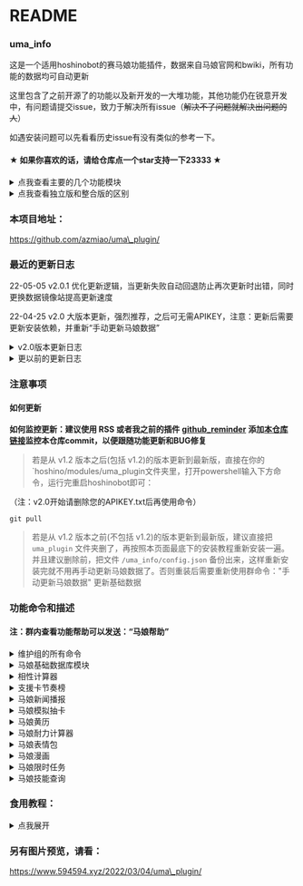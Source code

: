 # README

### uma\_info

这是一个适用hoshinobot的赛马娘功能插件，数据来自马娘官网和bwiki，所有功能的数据均可自动更新

这里包含了之前开源了的功能以及新开发的一大堆功能，其他功能仍在锐意开发中，有问题请提交issue，致力于解决所有issue（~~解决不了问题就解决出问题的人~~）

如遇安装问题可以先看看历史issue有没有类似的参考一下。

#### ★ 如果你喜欢的话，请给仓库点一个star支持一下23333 ★

<details>

<summary>点我查看主要的几个功能模块</summary>

（具体命令请看本页面下方功能命令和描述）

* [马娘新闻播报](https://github.com/azmiao/umamusume\_news)
* [马娘模拟抽卡](https://github.com/azmiao/uma\_gacha)
* 马娘基础数据库
* 支援卡节奏榜
* 相性计算器
* 马娘黄历
* 马娘耐力计算器
* 马娘表情包
* 马娘漫画
* 马娘限时任务
* 马娘技能查询

</details>

<details>

<summary>点我查看独立版和整合版的区别</summary>

* v1.5.2开始图片文件夹目录不一致，因此和独立版的马娘抽卡稍有不一致，但是删除独立版马娘抽卡后再装本整合版插件，理论上可以直接使用之前的图片文件
* 另外后续关于 [马娘新闻播报](https://github.com/azmiao/umamusume\_news) [马娘模拟抽卡](https://github.com/azmiao/uma\_gacha) 的代码更新将会在原仓库和本仓库同步更新
* 其他所有整合版里功能都不能单独拿出来直接用，必须带上 `uma_info` 才行

</details>

### 本项目地址：

https://github.com/azmiao/uma\_plugin/

### 最近的更新日志

22-05-05 v2.0.1 优化更新逻辑，当更新失败自动回退防止再次更新时出错，同时更换数据镜像站提高更新速度

22-04-25 v2.0 大版本更新，强烈推荐，之后可无需APIKEY，注意：更新后需要更新安装依赖，并重新“手动更新马娘数据”

<details>

<summary>v2.0版本更新日志</summary>

1.  采用新方案来处理马娘基础数据库，目前采用方案如下：

    我在Github新建了一个仓库 [uma\_info\_data](https://github.com/azmiao/uma\_info\_data) ，该仓库使用了Github提供的Action，以workflow的形式运行获取马娘数据的代码，使用本人的APIKEY运行，已通过环境变量设置保护其内容，运行完成后自动上传到该仓库。

    因此，只要在本地img目录下持续git pull该仓库就可以获取最新数据，采用gitpython运行
2. 调整目录结构，将部分文件(字体文件)移动到根目录，以减小插件大小
3. 马娘黄历支持当日再次签到，不过还是之前签到过的内容，仅供查看
4. 文件图片目录调整， `img/umamusume` 文件夹下将马娘数据的图片分为 `base_data` 和 `extra_data` ，以便基础数据库的更新
5. 整合首次启动和自动更新的代码，防止太多线程同时工作被反爬虫
6. 以及其他我也不记得哪里的修改

</details>

<details>

<summary>更以前的更新日志</summary>

22-04-24 v1.7 新增马娘技能查询功能

22-04-15 v1.6 新增马娘限时任务功能，并修复一些描述，此版本开始需要更新依赖

22-04-11 v1.5.3 修复图片文件夹的问题，并修复由于也文摄辉背景图分辨率过高导致OCR无结果的问题

22-04-10 v1.5.2 将所有的图片文件夹移动至umamusume文件夹下

22-03-30 v1.5.1 重构支援卡节奏榜代码，理论上性能更好，冗余更低

22-03-28 v1.5 新增马娘一格漫画功能

22-03-28 v1.4 新增马娘表情包功能

22-03-20 v1.3.3 节奏榜新增了 友人卡节奏榜

22-03-19 v1.3.2 新增了更新数据时自动下载语音文件，更新到此版本后需要手动更新一下数据，当然等半夜的自动更新也行

22-03-18 v1.3.1 调整了自动更新策略，将在更新时生成一个缓存文件，更新完再复制过去，以防止更新期间部分功能不能用，顺便新增手动更新相性信息功能

22-03-09 v1.3 新增了“马娘耐力计算器”功能，但数据为 根性与下坡 改版前的数据，且为非常理想的数值

22-03-09 v1.2 一些调整，以及修改部分文件使之规范化github储存库，方便 git pull, [pull #4](https://github.com/azmiao/uma\_plugin/pull/4)

22-03-06 v1.1 新增了“马娘签到”功能

22-03-04 v1.0 first commit

</details>

### 注意事项

#### 如何更新

**如何监控更新：建议使用 RSS 或者我之前的插件** [**github\_reminder**](https://github.com/azmiao/github\_reminder) **添加**[**本仓库链接**](https://github.com/azmiao/uma\_plugin/)**监控本仓库commit，以便跟随功能更新和BUG修复**

> 若是从 v1.2 版本之后(包括 v1.2)的版本更新到最新版，直接在你的 \`hoshino/modules/uma\_plugin文件夹里，打开powershell输入下方命令，运行完重启hoshinobot即可：

（注：v2.0开始请删除您的APIKEY.txt后再使用命令）

```
git pull
```

> 若是从 v1.2 版本之前(不包括 v1.2)的版本更新到最新版，建议直接把 `uma_plugin` 文件夹删了，再按照本页面最底下的安装教程重新安装一遍。并且建议删除前，把文件 `/uma_info/config.json` 备份出来，这样重新安装完就不用再手动更新马娘数据了。否则重装后需要重新使用群命令："手动更新马娘数据" 更新基础数据

### 功能命令和描述

#### 注：群内查看功能帮助可以发送：“马娘帮助”

<details>

<summary>维护组的所有命令</summary>

马娘数据库的：

* 手动更新马娘数据

马娘相性的：

* 手动更新相性信息

马娘抽卡的：

* 更新马娘信息
* 重载赛马娘卡池

马娘表情包的：

* 手动更新马娘表情包

马娘漫画的：

* 手动更新马娘漫画

马娘限时任务的：

* 手动更新限时任务

马娘技能的：

* 手动更新马娘技能

</details>

<details>

<summary>马娘基础数据库模块</summary>



</details>

<details>

<summary>相性计算器</summary>



</details>

<details>

<summary>支援卡节奏榜</summary>



</details>

<details>

<summary>马娘新闻播报</summary>



</details>

<details>

<summary>马娘模拟抽卡</summary>



</details>

<details>

<summary>马娘黄历</summary>



</details>

<details>

<summary>马娘耐力计算器</summary>



</details>

<details>

<summary>马娘表情包</summary>



</details>

<details>

<summary>马娘漫画</summary>



</details>

<details>

<summary>马娘限时任务</summary>



</details>

<details>

<summary>马娘技能查询</summary>



</details>

### 食用教程：

<details>

<summary>点我展开</summary>

1.  git clone本插件（注：一定要git clone，不要下载压缩包，另外请确保git环境变量正常）：

    在 HoshinoBot\hoshino\modules 目录下使用以下命令拉取本项目

    ```
    git clone https://github.com/azmiao/uma_plugin
    ```
2. 如果之前装过独立版的 [马娘新闻播报](https://github.com/azmiao/umamusume\_news) 和 [马娘模拟抽卡](https://github.com/azmiao/uma\_gacha) 的，请先删除那两个文件夹，没有就跳过这一步
3.  安装依赖：

    到HoshinoBot\hoshino\modules\uma\_plugin目录下，管理员方式打开powershell

    ```
    pip install -r requirements.txt -i http://mirrors.aliyun.com/pypi/simple --user
    ```
4.  在 HoshinoBot\hoshino\config\ `__bot__.py` 文件的 MODULES\_ON 加入 'uma\_plugin'

    然后重启 HoshinoBot

    装完插件后首次启动时会更新马娘各种数据，按带宽的大小可能需要3-10分钟不等，请耐心等待，您可以看着控制台看他有没有报错，除了在首次启动本插件的时候会在更新马娘基础数据库（要下好多语音文件和图片）的时候更新一段时间和马娘抽卡（要下好多图片）的时候更新一段时间，其他和再次启动的时候都会很快的。
5.  额外功能：（自动提醒）

    在某个群里发消息输入下文以开启马娘生日提醒

    ```
    开启 uma_bir_push
    ```

    在某个群里发消息输入下文以开启马娘新闻播报

    ```
    开启 umamusume-news-poller
    ```

    可以通过发消息输入"lssv"查看这个功能前面是不是⚪来确认是否开启成功

</details>

### 另有图片预览，请看：

https://www.594594.xyz/2022/03/04/uma\_plugin/
